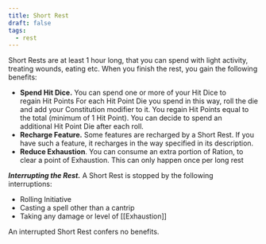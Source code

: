 ```yaml
---
title: Short Rest
draft: false
tags:
  - rest
---
```

Short Rests are at least 1 hour long, that you can spend with light activity, treating wounds, eating etc. When you finish the rest, you gain the following benefits:

- **Spend Hit Dice.** You can spend one or more of your Hit Dice to regain Hit Points For each Hit Point Die you spend in this way, roll the die and add your Constitution modifier to it. You regain Hit Points equal to the total (minimum of 1 Hit Point). You can decide to spend an additional Hit Point Die after each roll.
- **Recharge Feature.** Some features are recharged by a Short Rest. If you have such a feature, it recharges in the way specified in its description.
- **Reduce Exhaustion**. You can consume an extra portion of Ration, to clear a point of Exhaustion. This can only happen once per long rest

***Interrupting the Rest.*** A Short Rest is stopped by the following interruptions:

- Rolling Initiative
- Casting a spell other than a cantrip
- Taking any damage or level of [[Exhaustion]]

An interrupted Short Rest confers no benefits.
